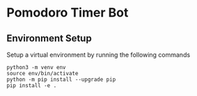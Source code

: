 # Pomodoro Timer Bot

## Environment Setup
Setup a virtual environment by running the following commands
````
python3 -m venv env
source env/bin/activate
python -m pip install --upgrade pip
pip install -e . 
````
